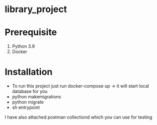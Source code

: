# library_project

# Prerequisite

1. Python 3.9 <br />
2. Docker

# Installation

* To run this project just run docker-compose up -> it will start local database for you <br />
* python makemigrations<br />
* python migrate <br />
* sh entrypoint <br />

I have also attached postman collectiond which you can use for testing
